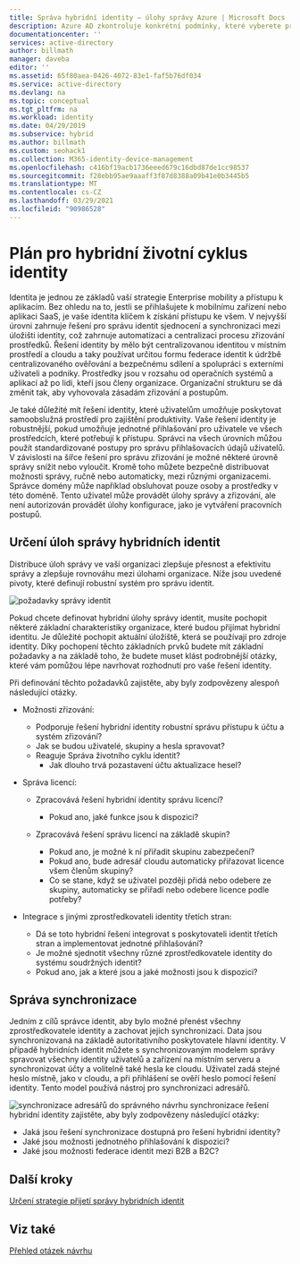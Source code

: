 ```yaml
---
title: Správa hybridní identity – úlohy správy Azure | Microsoft Docs
description: Azure AD zkontroluje konkrétní podmínky, které vyberete při ověřování uživatele, a před povolením přístupu k aplikaci pomocí podmíněného řízení přístupu.
documentationcenter: ''
services: active-directory
author: billmath
manager: daveba
editor: ''
ms.assetid: 65f80aea-0426-4072-83e1-faf5b76df034
ms.service: active-directory
ms.devlang: na
ms.topic: conceptual
ms.tgt_pltfrm: na
ms.workload: identity
ms.date: 04/29/2019
ms.subservice: hybrid
ms.author: billmath
ms.custom: seohack1
ms.collection: M365-identity-device-management
ms.openlocfilehash: c416bf19acb1736eeed679c16dbd87de1cc98537
ms.sourcegitcommit: f28ebb95ae9aaaff3f87d8388a09b41e0b3445b5
ms.translationtype: MT
ms.contentlocale: cs-CZ
ms.lasthandoff: 03/29/2021
ms.locfileid: "90986528"
---
```

# <a name="plan-for-hybrid-identity-lifecycle"></a>Plán pro hybridní životní cyklus identity
Identita je jednou ze základů vaší strategie Enterprise mobility a přístupu k aplikacím. Bez ohledu na to, jestli se přihlašujete k mobilnímu zařízení nebo aplikaci SaaS, je vaše identita klíčem k získání přístupu ke všem. V nejvyšší úrovni zahrnuje řešení pro správu identit sjednocení a synchronizaci mezi úložišti identity, což zahrnuje automatizaci a centralizaci procesu zřizování prostředků. Řešení identity by mělo být centralizovanou identitou v místním prostředí a cloudu a taky používat určitou formu federace identit k údržbě centralizovaného ověřování a bezpečnému sdílení a spolupráci s externími uživateli a podniky. Prostředky jsou v rozsahu od operačních systémů a aplikací až po lidi, kteří jsou členy organizace. Organizační strukturu se dá změnit tak, aby vyhovovala zásadám zřizování a postupům.

Je také důležité mít řešení identity, které uživatelům umožňuje poskytovat samoobslužná prostředí pro zajištění produktivity. Vaše řešení identity je robustnější, pokud umožňuje jednotné přihlašování pro uživatele ve všech prostředcích, které potřebují k přístupu. Správci na všech úrovních můžou použít standardizované postupy pro správu přihlašovacích údajů uživatelů. V závislosti na šířce řešení pro správu zřizování je možné některé úrovně správy snížit nebo vyloučit. Kromě toho můžete bezpečně distribuovat možnosti správy, ručně nebo automaticky, mezi různými organizacemi. Správce domény může například obsluhovat pouze osoby a prostředky v této doméně. Tento uživatel může provádět úlohy správy a zřizování, ale není autorizován provádět úlohy konfigurace, jako je vytváření pracovních postupů.

## <a name="determine-hybrid-identity-management-tasks"></a>Určení úloh správy hybridních identit
Distribuce úloh správy ve vaší organizaci zlepšuje přesnost a efektivitu správy a zlepšuje rovnováhu mezi úlohami organizace. Níže jsou uvedené pivoty, které definují robustní systém pro správu identit.

 ![požadavky správy identit](./media/plan-hybrid-identity-design-considerations/Identity_management_considerations.png)

Pokud chcete definovat hybridní úlohy správy identit, musíte pochopit některé základní charakteristiky organizace, které budou přijímat hybridní identitu. Je důležité pochopit aktuální úložiště, která se používají pro zdroje identity. Díky pochopení těchto základních prvků budete mít základní požadavky a na základě toho, že budete muset klást podrobnější otázky, které vám pomůžou lépe navrhovat rozhodnutí pro vaše řešení identity.  

Při definování těchto požadavků zajistěte, aby byly zodpovězeny alespoň následující otázky.

* Možnosti zřizování: 
  
  * Podporuje řešení hybridní identity robustní správu přístupu k účtu a systém zřizování?
  * Jak se budou uživatelé, skupiny a hesla spravovat?
  * Reaguje Správa životního cyklu identit? 
    * Jak dlouho trvá pozastavení účtu aktualizace hesel?
* Správa licencí: 
  
  * Zpracovává řešení hybridní identity správu licencí?
    * Pokud ano, jaké funkce jsou k dispozici?
  * Zpracovává řešení správu licencí na základě skupin? 
  
    * Pokud ano, je možné k ní přiřadit skupinu zabezpečení? 
    * Pokud ano, bude adresář cloudu automaticky přiřazovat licence všem členům skupiny? 
    * Co se stane, když se uživatel později přidá nebo odebere ze skupiny, automaticky se přiřadí nebo odebere licence podle potřeby? 
* Integrace s jinými zprostředkovateli identity třetích stran:
  * Dá se toto hybridní řešení integrovat s poskytovateli identit třetích stran a implementovat jednotné přihlašování?
  * Je možné sjednotit všechny různé zprostředkovatele identity do systému soudržných identit?
  * Pokud ano, jak a které jsou a jaké možnosti jsou k dispozici?

## <a name="synchronization-management"></a>Správa synchronizace
Jedním z cílů správce identit, aby bylo možné přenést všechny zprostředkovatele identity a zachovat jejich synchronizaci. Data jsou synchronizovaná na základě autoritativního poskytovatele hlavní identity. V případě hybridních identit můžete s synchronizovaným modelem správy spravovat všechny identity uživatelů a zařízení na místním serveru a synchronizovat účty a volitelně také hesla ke cloudu. Uživatel zadá stejné heslo místně, jako v cloudu, a při přihlášení se ověří heslo pomocí řešení identity. Tento model používá nástroj pro synchronizaci adresářů.

![synchronizace adresářů ](./media/plan-hybrid-identity-design-considerations/Directory_synchronization.png) do správného návrhu synchronizace řešení hybridní identity zajistěte, aby byly zodpovězeny následující otázky:
*    Jaká jsou řešení synchronizace dostupná pro řešení hybridní identity?
*    Jaké jsou možnosti jednotného přihlašování k dispozici?
*    Jaké jsou možnosti federace identit mezi B2B a B2C?

## <a name="next-steps"></a>Další kroky
[Určení strategie přijetí správy hybridních identit](plan-hybrid-identity-design-considerations-lifecycle-adoption-strategy.md)

## <a name="see-also"></a>Viz také
[Přehled otázek návrhu](plan-hybrid-identity-design-considerations-overview.md)

